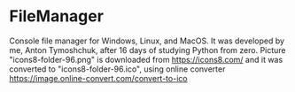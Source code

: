 # FileManager
Console file manager for Windows, Linux, and MacOS.
It was developed by me, Anton Tymoshchuk, after 16
days of studying Python from zero.
Picture "icons8-folder-96.png" is downloaded from
https://icons8.com/ and it was converted to
"icons8-folder-96.ico", using online converter
https://image.online-convert.com/convert-to-ico

